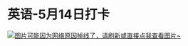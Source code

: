 # 英语-5月14日打卡

[![图片可能因为网络原因掉线了，请刷新或直接点我查看图片~](https://cdn.jsdelivr.net/gh/ylsislove/image-home/test/20210514235830.jpg)](https://cdn.jsdelivr.net/gh/ylsislove/image-home/test/20210514235830.jpg)
